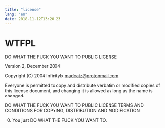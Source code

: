 ```yaml
---
title: "license"
lang: "en"
date: 2018-11-12T13:20:23
---
```


# WTFPL

DO WHAT THE FUCK YOU WANT TO PUBLIC LICENSE

Version 2, December 2004

Copyright (C) 2004 Infinitylx <madcatz@protonmail.com>

Everyone is permitted to copy and distribute verbatim or modified
copies of this license document, and changing it is allowed as long
as the name is changed.

DO WHAT THE FUCK YOU WANT TO PUBLIC LICENSE
TERMS AND CONDITIONS FOR COPYING, DISTRIBUTION AND MODIFICATION

0. You just DO WHAT THE FUCK YOU WANT TO.
